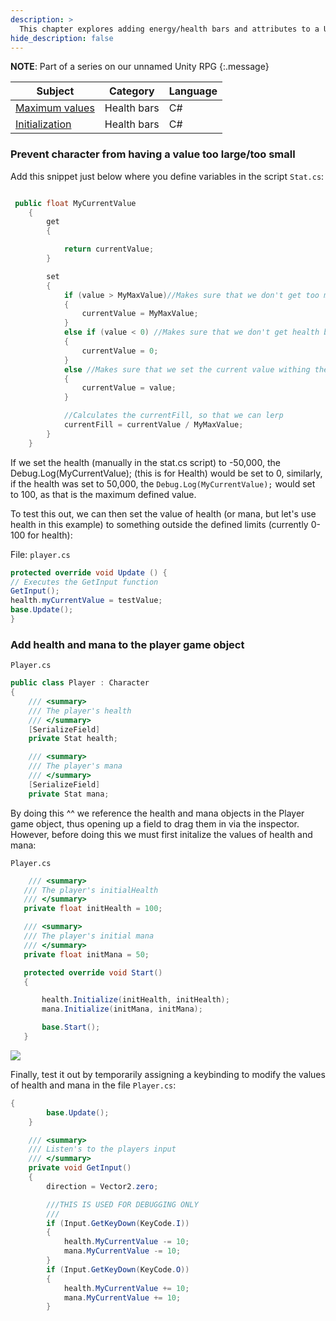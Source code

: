```yaml
---
description: >
  This chapter explores adding energy/health bars and attributes to a Unity project
hide_description: false
---
```


**NOTE**: Part of a series on our unnamed Unity RPG
{:.message}

| Subject | Category | Language |
|---|---|---|
| [Maximum values](https://acord.software/stellarios/docs/bars/) | Health bars | C# |
| [Initialization](https://acord.software/stellarios/docs/bars-init/) | Health bars | C# |

### Prevent character from having a value too large/too small

Add this snippet just below where you define variables in the script `Stat.cs`:

```cs

 public float MyCurrentValue
    {
        get
        {

            return currentValue;
        }

        set
        {
            if (value > MyMaxValue)//Makes sure that we don't get too much health
            {
                currentValue = MyMaxValue;
            }
            else if (value < 0) //Makes sure that we don't get health below 0
            {
                currentValue = 0;
            }
            else //Makes sure that we set the current value withing the bounds of 0 to max health
            {
                currentValue = value;
            }

            //Calculates the currentFill, so that we can lerp
            currentFill = currentValue / MyMaxValue;
        }
    }
```
    
   If we set the health (manually in the stat.cs script) to -50,000, the Debug.Log(MyCurrentValue); (this is for Health) would be set to 0, similarly, if the health was set to 50,000, the `Debug.Log(MyCurrentValue);` would set to 100, as that is the maximum defined value.
   
   To test this out, we can then set the value of health (or mana, but let's use health in this example) to something outside the defined limits (currently 0-100 for health):
   
   File: `player.cs`
   ```cs
   protected override void Update () {
   // Executes the GetInput function
  GetInput();
  health.myCurrentValue = testValue;
  base.Update();
}
```

### Add health and mana to the player game object

`Player.cs`

```cs
public class Player : Character
{
    /// <summary>
    /// The player's health
    /// </summary>
    [SerializeField]
    private Stat health;

    /// <summary>
    /// The player's mana
    /// </summary>
    [SerializeField]
    private Stat mana;
```


 By doing this ^^ we reference the health and mana objects in the Player game object, thus opening up a field to drag them in via the inspector. However, before doing this we must first initalize the values of health and mana:
 
 `Player.cs`
 
 
 ```cs
     /// <summary>
    /// The player's initialHealth
    /// </summary>
    private float initHealth = 100;

    /// <summary>
    /// The player's initial mana
    /// </summary>
    private float initMana = 50;

    protected override void Start()
    {

        health.Initialize(initHealth, initHealth);
        mana.Initialize(initMana, initMana);

        base.Start();
    }
```

    
![](https://user-images.githubusercontent.com/31812229/89854958-d82ca200-dbc7-11ea-955a-dbb078e12f94.png)

Finally, test it out by temporarily assigning a keybinding to modify the values of health and mana in the file `Player.cs`:



```cs
{
        base.Update();
    }

    /// <summary>
    /// Listen's to the players input
    /// </summary>
    private void GetInput()
    {
        direction = Vector2.zero;

        ///THIS IS USED FOR DEBUGGING ONLY
        ///
        if (Input.GetKeyDown(KeyCode.I))
        {
            health.MyCurrentValue -= 10;
            mana.MyCurrentValue -= 10;
        }
        if (Input.GetKeyDown(KeyCode.O))
        {
            health.MyCurrentValue += 10;
            mana.MyCurrentValue += 10;
        }
        
```
